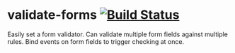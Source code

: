 # validate-forms [![Build Status](https://travis-ci.org/cyrandy/validate-forms.svg?branch=master)](https://travis-ci.org/cyrandy/validate-forms)
Easily set a form validator.
Can validate multiple form fields against multiple rules. Bind events on form fields to trigger checking at once.

